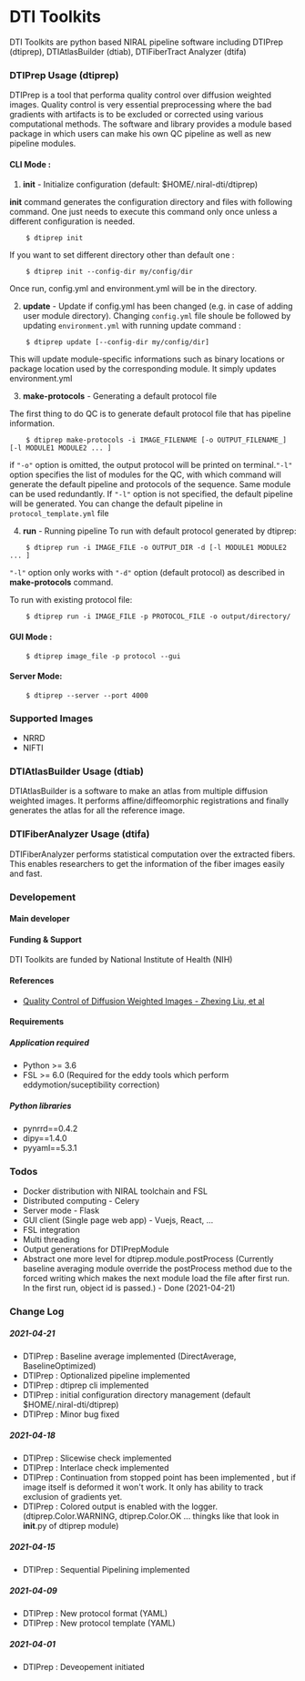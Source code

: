 # DTI Toolkits 

DTI Toolkits are python based NIRAL pipeline software including DTIPrep (dtiprep), DTIAtlasBuilder (dtiab), DTIFiberTract Analyzer (dtifa)

### DTIPrep Usage (dtiprep)

DTIPrep is a tool that performa quality control over diffusion weighted images. Quality control is very essential preprocessing where the bad gradients with artifacts is to be excluded or corrected using various computational methods. The software and library provides a module based package in which users can make his own QC pipeline as well as new pipeline modules.

#### CLI Mode :

1. **init** - Initialize configuration (default: $HOME/.niral-dti/dtiprep)

**init** command generates the configuration directory and files with following command. One just needs to execute this command only once unless a different configuration is needed.
```
    $ dtiprep init 
```
If you want to set different directory other than default one :
```
    $ dtiprep init --config-dir my/config/dir
```
Once run, config.yml and environment.yml will be in the directory. 

2. **update** - Update if config.yml has been changed (e.g. in case of adding user module directory).
Changing `config.yml` file shoule be followed by updating `environment.yml` with running update command :
```
    $ dtiprep update [--config-dir my/config/dir]
```
This will update module-specific informations such as binary locations or package location used by the corresponding module. It simply updates environment.yml

3. **make-protocols** - Generating a default protocol file

The first thing to do QC is to generate default protocol file that has pipeline information.
```
    $ dtiprep make-protocols -i IMAGE_FILENAME [-o OUTPUT_FILENAME_] [-l MODULE1 MODULE2 ... ]
```
if `"-o"` option is omitted, the output protocol will be printed on terminal.`"-l"` option specifies the list of modules for the QC, with which command will generate the default pipeline and protocols of the sequence. Same module can be used redundantly. If `"-l"` option is not specified, the default pipeline will be generated. You can change the default pipeline in `protocol_template.yml` file

4. **run** - Running pipeline 
To run with default protocol generated by dtiprep:

```
    $ dtiprep run -i IMAGE_FILE -o OUTPUT_DIR -d [-l MODULE1 MODULE2 ... ]
```
`"-l"` option only works with `"-d"` option (default protocol) as described in **make-protocols** command.

To run with existing protocol file:
```
    $ dtiprep run -i IMAGE_FILE -p PROTOCOL_FILE -o output/directory/
```

#### GUI Mode :
```
    $ dtiprep image_file -p protocol --gui
```

#### Server Mode:
```
    $ dtiprep --server --port 4000
```


### Supported Images

- NRRD 
- NIFTI

### DTIAtlasBuilder Usage (dtiab)

DTIAtlasBuilder is a software to make an atlas from multiple diffusion weighted images. It performs affine/diffeomorphic registrations and finally generates the atlas for all the reference image. 

### DTIFiberAnalyzer Usage (dtifa)

DTIFiberAnalyzer performs statistical computation over the extracted fibers. This enables researchers to get the information of the fiber images easily and fast.

### Developement 

#### Main developer


#### Funding & Support

DTI Toolkits are funded by National Institute of Health (NIH)

#### References

- [Quality Control of Diffusion Weighted Images - Zhexing Liu, et al](https://www.ncbi.nlm.nih.gov/pmc/articles/PMC3864968/)

#### Requirements

##### Application required

- Python >= 3.6 
- FSL >= 6.0 (Required for the eddy tools which perform eddymotion/suceptibility correction)

##### Python libraries
- pynrrd==0.4.2
- dipy==1.4.0
- pyyaml==5.3.1

### Todos
- Docker distribution with NIRAL toolchain and FSL 
- Distributed computing - Celery 
- Server mode - Flask 
- GUI client (Single page web app) - Vuejs, React, ...
- FSL integration
- Multi threading
- Output generations for DTIPrepModule
- Abstract one more level for dtiprep.module.postProcess (Currently baseline averaging module override the postProcess method due to the forced writing which makes the next module load the file after first run. In the first run, object id is passed.) - Done (2021-04-21)

### Change Log

##### 2021-04-21
- DTIPrep : Baseline average implemented (DirectAverage, BaselineOptimized)
- DTIPrep : Optionalized pipeline implemented 
- DTIPrep : dtiprep cli implemented
- DTIPrep : initial configuration directory management (default $HOME/.niral-dti/dtiprep)
- DTIPrep : Minor bug fixed

##### 2021-04-18
- DTIPrep : Slicewise check implemented
- DTIPrep : Interlace check implemented
- DTIPrep : Continuation from stopped point has been implemented , but if image itself is deformed it won't work. It only has ability to track exclusion of gradients yet.
- DTIPrep : Colored output is enabled with the logger. (dtiprep.Color.WARNING, dtiprep.Color.OK ... thingks like that look in __init__.py of dtiprep module)

##### 2021-04-15
- DTIPrep : Sequential Pipelining implemented

##### 2021-04-09
- DTIPrep : New protocol format (YAML)
- DTIPrep : New protocol template (YAML)

##### 2021-04-01
- DTIPrep : Deveopement initiated
